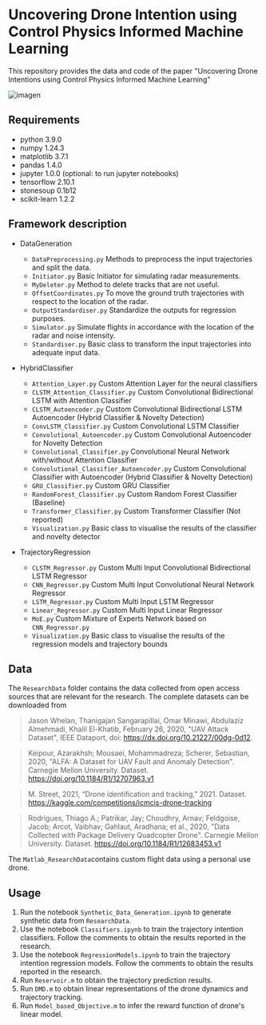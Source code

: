 # Uncovering Drone Intention using Control Physics Informed Machine Learning
This repository provides the data and code of the paper "Uncovering Drone Intentions using Control Physics Informed Machine Learning" 

![imagen](https://github.com/CKPerrusquia/CPhy-ML/assets/100733638/5f88ed70-6b92-481f-b0fc-218446370159)


## Requirements
- python 3.9.0
- numpy 1.24.3
- matplotlib 3.7.1
- pandas 1.4.0
- jupyter 1.0.0 (optional: to run jupyter notebooks)
- tensorflow 2.10.1
- stonesoup 0.1b12
- scikit-learn 1.2.2

## Framework description
- DataGeneration
  - `DataPreprocessing.py` Methods to preprocess the input trajectories and split the data.
  - `Initiator.py` Basic Initiator for simulating radar measurements.
  - `MyDeleter.py` Method to delete tracks that are not useful.
  - `OffsetCoordinates.py` To move the ground truth trajectories with respect to the location of the radar.
  - `OutputStandardiser.py` Standardize the outputs for regression purposes.
  - `Simulator.py` Simulate flights in accordance with the location of the radar and noise intensity.
  - `Standardiser.py` Basic class to transform the input trajectories into adequate input data.
    
-  HybridClassifier
    - `Attention_Layer.py` Custom Attention Layer for the neural classifiers
    - `CLSTM_Attention_Classifier.py` Custom Convolutional Bidirectional LSTM with Attention Classifier
    - `CLSTM_Autoencoder.py` Custom Convolutional Bidirectional LSTM Autoencoder (Hybrid Classifier & Novelty Detection)
    - `ConvLSTM_Classifier.py` Custom Convolutional LSTM Classifier
    - `Convolutional_Autoencoder.py` Custom Convolutional Autoencoder for Novelty Detection
    - `Convolutional_Classifier.py` Convolutional Neural Network with/without Attention Classifier
    - `Convolutional_Classifier_Autoencoder.py` Custom Convolutional Classifier with Autoencoder (Hybrid Classifier & Novelty Detection)
    - `GRU_Classifier.py` Custom GRU Classifier
    - `RandomForest_Classifier.py` Custom Random Forest Classifier (Baseline)
    - `Transformer_Classifier.py` Custom Transformer Classifier (Not reported)
    - `Visualization.py` Basic class to visualise the results of the classifier and novelty detector

-  TrajectoryRegression
    - `CLSTM_Regressor.py` Custom Multi Input Convolutional Bidirectional LSTM Regressor
    - `CNN_Regressor.py` Custom Multi Input Convolutional Neural Network Regressor 
    - `LSTM_Regressor.py` Custom Multi Input LSTM Regressor
    - `Linear_Regressor.py` Custom Multi Input Linear Regressor
    - `MoE.py` Custom Mixture of Experts Network based on `CNN_Regressor.py` 
    - `Visualization.py` Basic class to visualise the results of the regression models and trajectory bounds

## Data
The `ResearchData` folder contains the data collected from open access sources that are relevant for the research. The complete datasets can be downloaded from
> Jason Whelan, Thanigajan Sangarapillai, Omar Minawi, Abdulaziz Almehmadi, Khalil El-Khatib, February 26, 2020, "UAV Attack Dataset", IEEE Dataport, doi: https://dx.doi.org/10.21227/00dg-0d12.

> Keipour, Azarakhsh; Mousaei, Mohammadreza; Scherer, Sebastian, 2020, "ALFA: A Dataset for UAV Fault and Anomaly Detection". Carnegie Mellon University. Dataset. https://doi.org/10.1184/R1/12707963.v1

> M. Street, 2021, “Drone identification and tracking,” 2021. Dataset. https://kaggle.com/competitions/icmcis-drone-tracking

> Rodrigues, Thiago A.; Patrikar, Jay; Choudhry, Arnav; Feldgoise, Jacob; Arcot, Vaibhav; Gahlaut, Aradhana; et al., 2020, "Data Collected with Package Delivery Quadcopter Drone". Carnegie Mellon University. Dataset. https://doi.org/10.1184/R1/12683453.v1

The `Matlab_ResearchData`contains custom flight data using a personal use drone. 

## Usage
1. Run the notebook `Synthetic_Data_Generation.ipynb` to generate synthetic data from `ResearchData`.
2. Use the notebook `Classifiers.ipynb` to train the trajectory intention classifiers. Follow the comments to obtain the results reported in the research.
3. Use the notebook `RegressionModels.ipynb` to train the trajectory intention regression models. Follow the comments to obtain the results reported in the research.
4. Run `Reservoir.m` to obtain the trajectory prediction results.
5. Run `DMD.m` to obtain linear representations of the drone dynamics and trajectory tracking.
6. Run `Model_based_Objective.m` to infer the reward function of drone's linear model. 
